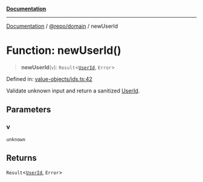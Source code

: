 [**Documentation**](../../../README.md)

***

[Documentation](../../../README.md) / [@repo/domain](../README.md) / newUserId

# Function: newUserId()

> **newUserId**(`v`): `Result`\<[`UserId`](../type-aliases/UserId.md), `Error`\>

Defined in: [value-objects/ids.ts:42](https://github.com/o3osatoshi/experiment/blob/04dfa58df6e48824a200a24d77afef7ce464e1ae/packages/domain/src/value-objects/ids.ts#L42)

Validate unknown input and return a sanitized [UserId](../type-aliases/UserId.md).

## Parameters

### v

`unknown`

## Returns

`Result`\<[`UserId`](../type-aliases/UserId.md), `Error`\>
